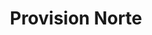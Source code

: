 ---
title: "Provision Norte"
url: /ciudad-autonoma-de-buenos-aires/provision-norte/
shop: comodidad
---